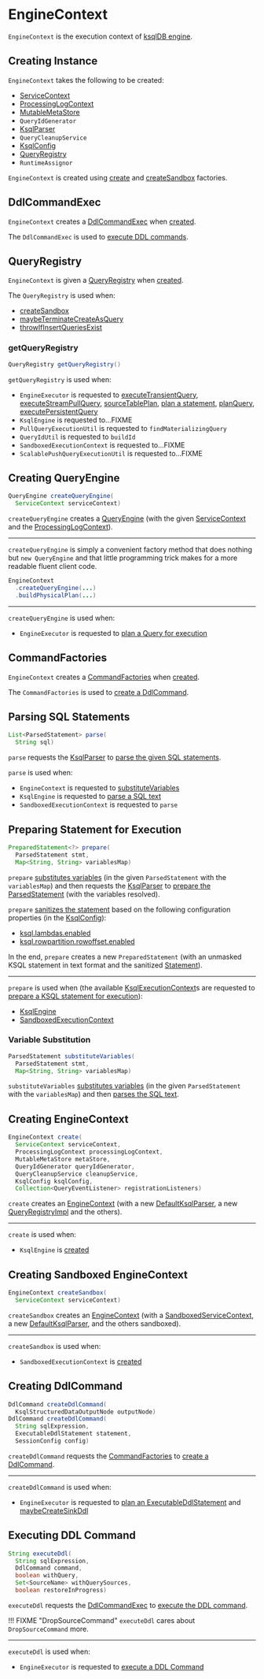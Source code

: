 # EngineContext

`EngineContext` is the execution context of [ksqlDB engine](KsqlEngine.md).

## Creating Instance

`EngineContext` takes the following to be created:

* <span id="serviceContext"> [ServiceContext](ServiceContext.md)
* <span id="processingLogContext"> [ProcessingLogContext](monitoring/ProcessingLogContext.md)
* <span id="metaStore"> [MutableMetaStore](MutableMetaStore.md)
* <span id="queryIdGenerator"> `QueryIdGenerator`
* <span id="parser"> [KsqlParser](parser/KsqlParser.md)
* <span id="cleanupService"> `QueryCleanupService`
* <span id="ksqlConfig"> [KsqlConfig](KsqlConfig.md)
* [QueryRegistry](#queryRegistry)
* <span id="runtimeAssignor"> `RuntimeAssignor`

`EngineContext` is created using [create](#create) and [createSandbox](#createSandbox) factories.

## <span id="ddlCommandExec"> DdlCommandExec

`EngineContext` creates a [DdlCommandExec](DdlCommandExec.md) when [created](#creating-instance).

The `DdlCommandExec` is used to [execute DDL commands](#executeDdl).

## <span id="queryRegistry"><span id="getQueryRegistry"> QueryRegistry

`EngineContext` is given a [QueryRegistry](QueryRegistry.md) when [created](#creating-instance).

The `QueryRegistry` is used when:

* [createSandbox](#createSandbox)
* [maybeTerminateCreateAsQuery](#maybeTerminateCreateAsQuery)
* [throwIfInsertQueriesExist](#throwIfInsertQueriesExist)

### getQueryRegistry

```java
QueryRegistry getQueryRegistry()
```

`getQueryRegistry` is used when:

* `EngineExecutor` is requested to [executeTransientQuery](EngineExecutor.md#executeTransientQuery), [executeStreamPullQuery](EngineExecutor.md#executeStreamPullQuery), [sourceTablePlan](EngineExecutor.md#sourceTablePlan), [plan a statement](EngineExecutor.md#plan), [planQuery](EngineExecutor.md#planQuery), [executePersistentQuery](EngineExecutor.md#executePersistentQuery)
* `KsqlEngine` is requested to...FIXME
* `PullQueryExecutionUtil` is requested to `findMaterializingQuery`
* `QueryIdUtil` is requested to `buildId`
* `SandboxedExecutionContext` is requested to...FIXME
* `ScalablePushQueryExecutionUtil` is requested to...FIXME

## <span id="createQueryEngine"> Creating QueryEngine

```java
QueryEngine createQueryEngine(
  ServiceContext serviceContext)
```

`createQueryEngine` creates a [QueryEngine](#creating-instance) (with the given [ServiceContext](ServiceContext.md) and the [ProcessingLogContext](#processingLogContext)).

---

`createQueryEngine` is simply a convenient factory method that does nothing but `new QueryEngine` and that little programming trick makes for a more readable fluent client code.

```java
EngineContext
  .createQueryEngine(...)
  .buildPhysicalPlan(...)
```

---

`createQueryEngine` is used when:

* `EngineExecutor` is requested to [plan a Query for execution](EngineExecutor.md#planQuery)

## <span id="ddlCommandFactory"> CommandFactories

`EngineContext` creates a [CommandFactories](CommandFactories.md) when [created](#creating-instance).

The `CommandFactories` is used to [create a DdlCommand](#createDdlCommand).

## <span id="parse"> Parsing SQL Statements

```java
List<ParsedStatement> parse(
  String sql)
```

`parse` requests the [KsqlParser](#parser) to [parse the given SQL statements](parser/KsqlParser.md#parse).

`parse` is used when:

* `EngineContext` is requested to [substituteVariables](#substituteVariables)
* `KsqlEngine` is requested to [parse a SQL text](KsqlEngine.md#parse)
* `SandboxedExecutionContext` is requested to `parse`

## <span id="prepare"> Preparing Statement for Execution

```java
PreparedStatement<?> prepare(
  ParsedStatement stmt,
  Map<String, String> variablesMap)
```

`prepare` [substitutes variables](#substituteVariables) (in the given `ParsedStatement` with the `variablesMap`) and then requests the [KsqlParser](#parser) to [prepare the ParsedStatement](parser/KsqlParser.md#parse) (with the variables resolved).

`prepare` [sanitizes the statement](AstSanitizer.md#sanitize) based on the following configuration properties (in the [KsqlConfig](#ksqlConfig)):

* [ksql.lambdas.enabled](KsqlConfig.md#KSQL_LAMBDAS_ENABLED)
* [ksql.rowpartition.rowoffset.enabled](KsqlConfig.md#KSQL_ROWPARTITION_ROWOFFSET_ENABLED)

In the end, `prepare` creates a new `PreparedStatement` (with an unmasked KSQL statement in text format and the sanitized [Statement](parser/Statement.md)).

---

`prepare` is used when (the available [KsqlExecutionContext](KsqlExecutionContext.md)s are requested to [prepare a KSQL statement for execution](KsqlExecutionContext.md#prepare)):

* [KsqlEngine](KsqlEngine.md#prepare)
* [SandboxedExecutionContext](SandboxedExecutionContext.md#prepare)

### <span id="substituteVariables"> Variable Substitution

```java
ParsedStatement substituteVariables(
  ParsedStatement stmt,
  Map<String, String> variablesMap)
```

`substituteVariables` [substitutes variables](parser/VariableSubstitutor.md#substitute) (in the given `ParsedStatement` with the `variablesMap`) and then [parses the SQL text](#parse).

## <span id="create"> Creating EngineContext

```java
EngineContext create(
  ServiceContext serviceContext,
  ProcessingLogContext processingLogContext,
  MutableMetaStore metaStore,
  QueryIdGenerator queryIdGenerator,
  QueryCleanupService cleanupService,
  KsqlConfig ksqlConfig,
  Collection<QueryEventListener> registrationListeners)
```

`create` creates an [EngineContext](#creating-instance) (with a new [DefaultKsqlParser](parser/DefaultKsqlParser.md), a new [QueryRegistryImpl](QueryRegistryImpl.md) and the others).

---

`create` is used when:

* `KsqlEngine` is [created](KsqlEngine.md#primaryContext)

## <span id="createSandbox"> Creating Sandboxed EngineContext

```java
EngineContext createSandbox(
  ServiceContext serviceContext)
```

`createSandbox` creates an [EngineContext](#creating-instance) (with a [SandboxedServiceContext](SandboxedServiceContext.md#create), a new [DefaultKsqlParser](parser/DefaultKsqlParser.md), and the others sandboxed).

---

`createSandbox` is used when:

* `SandboxedExecutionContext` is [created](SandboxedExecutionContext.md#engineContext)

## <span id="createDdlCommand"> Creating DdlCommand

```java
DdlCommand createDdlCommand(
  KsqlStructuredDataOutputNode outputNode)
DdlCommand createDdlCommand(
  String sqlExpression,
  ExecutableDdlStatement statement,
  SessionConfig config)
```

`createDdlCommand` requests the [CommandFactories](#ddlCommandFactory) to [create a DdlCommand](CommandFactories.md#create).

---

`createDdlCommand` is used when:

* `EngineExecutor` is requested to [plan an ExecutableDdlStatement](EngineExecutor.md#plan) and [maybeCreateSinkDdl](EngineExecutor.md#maybeCreateSinkDdl)

## <span id="executeDdl"> Executing DDL Command

```java
String executeDdl(
  String sqlExpression,
  DdlCommand command,
  boolean withQuery,
  Set<SourceName> withQuerySources,
  boolean restoreInProgress)
```

`executeDdl` requests the [DdlCommandExec](#ddlCommandExec) to [execute the DDL command](DdlCommandExec.md#execute).

!!! FIXME "DropSourceCommand"
    `executeDdl` cares about `DropSourceCommand` more.

---

`executeDdl` is used when:

* `EngineExecutor` is requested to [execute a DDL Command](EngineExecutor.md#executeDdl)
